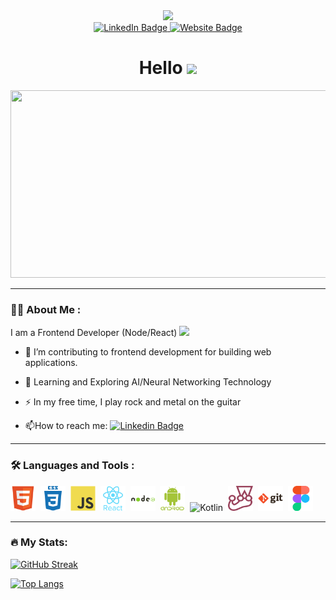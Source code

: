 <div id="header" align="center"> 
    <img src="https://media1.giphy.com/media/HscDLzkO8EOTmgkhQP/giphy.gif?cid=ecf05e47dqutohv8hmquk8nhz6oxd26cconwddc490ptwni5&rid=giphy.gif&ct=g" />
    <div id="badges">
        <a href="your-linkedin-URL">
            <img src="https://img.shields.io/badge/LinkedIn-blue?style=for-the-badge&logo=linkedin&logoColor=white" alt="LinkedIn Badge"/>
        </a>
        <a href="your-youtube-URL">
            <img src="https://img.shields.io/badge/-Website-blue?style=for-the-badge" alt="Website Badge"/>
        </a>
    </div>
    <h1>
  Hello
        <img src="https://media.giphy.com/media/hvRJCLFzcasrR4ia7z/giphy.gif" width="30px"/>
    </h1>
    <div align="center">
        <img src="https://media.giphy.com/media/dWesBcTLavkZuG35MI/giphy.gif" width="600" height="300"/>
    </div>
</div>

---

### :man_technologist: About Me :
I am a Frontend Developer (Node/React) <img src="https://media.giphy.com/media/WUlplcMpOCEmTGBtBW/giphy.gif" width="30">
- :telescope: I’m contributing to frontend development for building web applications.

- :seedling: Learning and Exploring AI/Neural Networking Technology

- :zap: In my free time, I play rock and metal on the guitar

- :mailbox:How to reach me: [![Linkedin Badge](https://img.shields.io/badge/-Johnny-blue?style=flat&logo=Linkedin&logoColor=white)](https://www.linkedin.com/in/johnny-lozano/)

---

### :hammer_and_wrench: Languages and Tools :
<div>
    <img src="https://github.com/devicons/devicon/blob/master/icons/html5/html5-original.svg" title="HTML5" width="40" height="40"/>&nbsp;
    <img src="https://github.com/devicons/devicon/blob/master/icons/css3/css3-plain-wordmark.svg"  title="CSS3" alt="CSS" width="40" height="40"/>&nbsp;
    <img src="https://github.com/devicons/devicon/blob/master/icons/javascript/javascript-original.svg" title="JavaScript" alt="JavaScript" width="40" height="40"/>&nbsp;
    <img src="https://github.com/devicons/devicon/blob/master/icons/react/react-original-wordmark.svg" title="React" alt="React" width="40" height="40"/>&nbsp;
    <img src="https://github.com/devicons/devicon/blob/master/icons/nodejs/nodejs-original-wordmark.svg" title="Node.JS" alt="Node.JS" width="40" height="40"/>&nbsp;
    <img src="https://github.com/devicons/devicon/blob/master/icons/android/android-plain-wordmark.svg" title="Android" alt="Android" width="40" height="40"/>&nbsp;
    <img scr="https://github.com/devicons/devicon/blob/master/icons/kotlin/kotlin-original.svg" title="Kotlin" alt="Kotlin" width="40" height="40"/>&nbsp;
    <img src="https://github.com/devicons/devicon/blob/master/icons/jest/jest-plain.svg" title="Jest" alt="Jest" width="40" height="40"/>&nbsp;
    <img src="https://github.com/devicons/devicon/blob/master/icons/git/git-original-wordmark.svg" title="Git" **alt="Git" width="40" height="40"/>&nbsp;
    <img src="https://github.com/devicons/devicon/blob/master/icons/figma/figma-original.svg" title="Figma" **alt="Figma" width="40" height="40"/>&nbsp;
</div>

---

### :fire: My Stats:

[![GitHub Streak](http://github-readme-streak-stats.herokuapp.com?user=johnnylozano&theme=onedark)](https://git.io/streak-stats)

[![Top Langs](https://github-readme-stats.vercel.app/api/top-langs/?username=johnnylozano&layout=compact&theme=onedark&hide=c,makefile,jupyter-notebook)](https://github.com/anuraghazra/github-readme-stats)